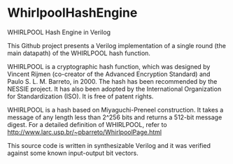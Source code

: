 # WhirlpoolHashEngine
WHIRLPOOL Hash Engine in Verilog

This Github project presents a Verilog implementation of a single round (the main datapath) of the
WHIRLPOOL hash function. 

WHIRLPOOL is a cryptographic hash function, which was designed by Vincent Rijmen (co-creator 
of the Advanced Encryption Standard) and Paulo S. L. M. Barreto, in 2000. The hash has been 
recommended by the NESSIE project. It has also been adopted by the International Organization 
for Standardization (ISO). It is free of patent rights.

WHIRLPOOL is a hash based on Miyaguchi-Preneel construction. It takes a message of any length 
less than 2^256 bits and returns a 512-bit message digest. For a detailed definition of WHIRLPOOL, 
refer to  http://www.larc.usp.br/~pbarreto/WhirlpoolPage.html

This source code is written in synthesizable Verilog and it was verified against some known 
input-output bit vectors.
